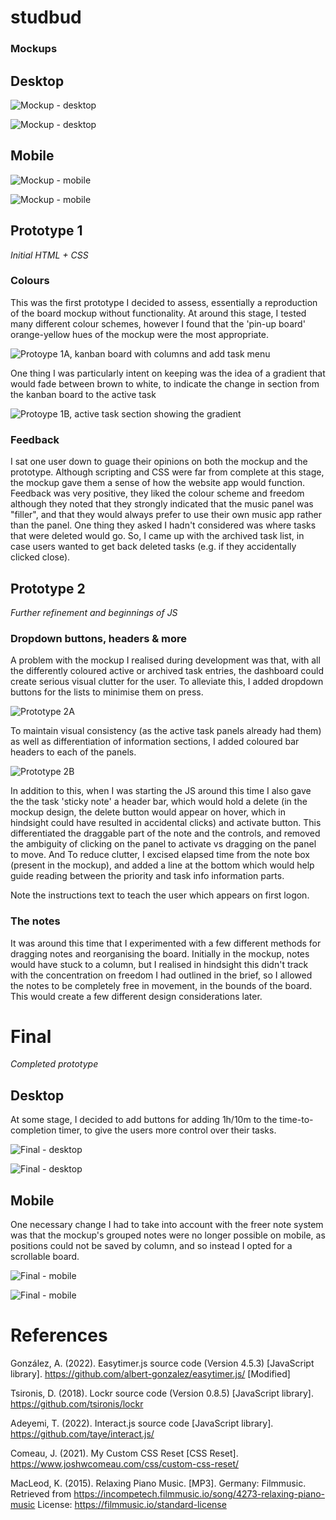 # studbud

### Mockups

## Desktop

![Mockup - desktop](/doc/images/mockups/Desktop_Active.png)

![Mockup - desktop](/doc/images/mockups/Desktop_Board.png)

## Mobile

![Mockup - mobile](/doc/images/mockups/Mobile_Active.png)

![Mockup - mobile](/doc/images/mockups/Mobile_Board.png)


## Prototype 1

*Initial HTML + CSS*

### Colours

This was the first prototype I decided to assess, essentially a reproduction of the board mockup without functionality. At around this stage, I tested many different colour schemes, however I found that the 'pin-up board' orange-yellow hues of the mockup were the most appropriate. 

![Protoype 1A, kanban board with columns and add task menu](/doc/images/Proto4.png)

One thing I was particularly intent on keeping was the idea of a gradient that would fade between brown to white, to indicate the change in section from the kanban board to the active task

![Protoype 1B, active task section showing the gradient](/doc/images/Proto4a.png)

### Feedback

I sat one user down to guage their opinions on both the mockup and the prototype. Although scripting and CSS were far from complete at this stage, the mockup gave them a sense of how the website app would function. Feedback was very positive, they liked the colour scheme and freedom although they noted that they strongly indicated that the music panel was "filler", and that they would always prefer to use their own music app rather than the panel. One thing they asked I hadn't considered was where tasks that were deleted would go. So, I came up with the archived task list, in case users wanted to get back deleted tasks (e.g. if they accidentally clicked close).

## Prototype 2

*Further refinement and beginnings of JS*

### Dropdown buttons, headers & more

A problem with the mockup I realised during development was that, with all the differently coloured active or archived task entries, the dashboard could create serious visual clutter for the user. To alleviate this, I added dropdown buttons for the lists to minimise them on press.

![Prototype 2A](/doc/images/Proto5.png)

To maintain visual consistency (as the active task panels already had them) as well as differentiation of information sections, I added coloured bar headers to each of the panels.

![Prototype 2B](/doc/images/Proto6.png)

In addition to this, when I was starting the JS around this time I also gave the the task 'sticky note' a header bar, which would hold a delete (in the mockup design, the delete button would appear on hover, which in hindsight could have resulted in accidental clicks) and activate button. This differentiated the draggable part of the note and the controls, and removed the ambiguity of clicking on the panel to activate vs dragging on the panel to move. And To reduce clutter, I excised elapsed time from the note box (present in the mockup), and added a line at the bottom which would help guide reading between the priority and task info information parts.

Note the instructions text to teach the user which appears on first logon. 

### The notes

It was around this time that I experimented with a few different methods for dragging notes and reorganising the board. Initially in the mockup, notes would have stuck to a column, but I realised in hindsight this didn't track with the concentration on freedom I had outlined in the brief, so I allowed the notes to be completely free in movement, in the bounds of the board. This would create a few different design considerations later.

# Final

*Completed prototype*

## Desktop

At some stage, I decided to add buttons for adding 1h/10m to the time-to-completion timer, to give the users more control over their tasks. 

![Final - desktop](/doc/images/Proto11a.png)

![Final - desktop](/doc/images/Proto11b.png)

## Mobile

One necessary change I had to take into account with the freer note system was that the mockup's grouped notes were no longer possible on mobile, as positions could not be saved by column, and so instead I opted for a scrollable board.

![Final - mobile](/doc/images/Proto11aM.png)

![Final - mobile](/doc/images/Proto11bM.png)


# References
González, A. (2022). Easytimer.js source code (Version 4.5.3) [JavaScript library]. https://github.com/albert-gonzalez/easytimer.js/ [Modified]

Tsironis, D. (2018). Lockr source code (Version 0.8.5) [JavaScript library]. https://github.com/tsironis/lockr 

Adeyemi, T. (2022). Interact.js source code [JavaScript library]. https://github.com/taye/interact.js/ 

Comeau, J. (2021). My Custom CSS Reset [CSS Reset]. https://www.joshwcomeau.com/css/custom-css-reset/

MacLeod, K. (2015). Relaxing Piano Music. [MP3]. Germany: Filmmusic. Retrieved from https://incompetech.filmmusic.io/song/4273-relaxing-piano-music License: https://filmmusic.io/standard-license